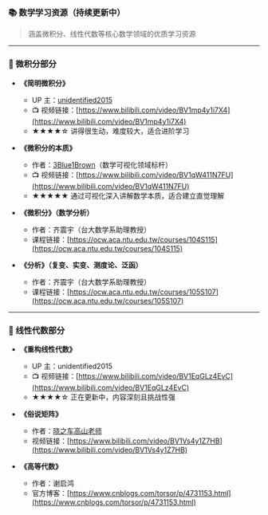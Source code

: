### 📚 数学学习资源（持续更新中）

> 涵盖微积分、线性代数等核心数学领域的优质学习资源

---

### 🧮 微积分部分

- **《简明微积分》**
    - UP 主：[unidentified2015](https://space.bilibili.com/8574629)
    - 📺 视频链接：[https://www.bilibili.com/video/BV1mp4y1i7X4](https://www.bilibili.com/video/BV1mp4y1i7X4)
    - ★★★★☆ 讲得很生动，难度较大，适合进阶学习

- **《微积分的本质》**
    - 作者：[3Blue1Brown](https://space.bilibili.com/88461692)（数学可视化领域标杆）
    - 📺 视频链接：[https://www.bilibili.com/video/BV1qW411N7FU](https://www.bilibili.com/video/BV1qW411N7FU)
    - ★★★★★ 通过可视化深入讲解数学本质，适合建立直觉理解

- **《微积分》（数学分析）**
    - 作者：齐震宇（台大数学系助理教授）
    - 课程链接：[https://ocw.aca.ntu.edu.tw/courses/104S115](https://ocw.aca.ntu.edu.tw/courses/104S115)

- **《分析》（复变、实变、测度论、泛函）**
	- 作者：齐震宇（台大数学系助理教授）
	- 课程链接：[https://ocw.aca.ntu.edu.tw/courses/105S107](https://ocw.aca.ntu.edu.tw/courses/105S107)

---

### 🔢 线性代数部分

- **《重构线性代数》**
    - UP 主：unidentified2015
    - 📺 视频链接：[https://www.bilibili.com/video/BV1EqGLz4EvC](https://www.bilibili.com/video/BV1EqGLz4EvC)
    - ★★★★☆ 正在更新中，内容深刻且挑战性强

- **《俗说矩阵》**
    - 作者：[晓之车高山老师](https://space.bilibili.com/138962930)
    - 视频链接：[https://www.bilibili.com/video/BV1Vs4y1Z7HB](https://www.bilibili.com/video/BV1Vs4y1Z7HB)

- **《高等代数》**
    - 作者：谢启鸿
    - 官方博客：[https://www.cnblogs.com/torsor/p/4731153.html](https://www.cnblogs.com/torsor/p/4731153.html)
